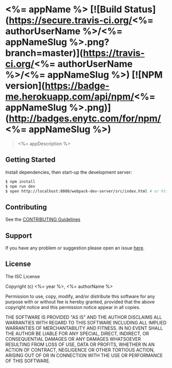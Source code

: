 # <%= appName %> [![Build Status](https://secure.travis-ci.org/<%= authorUserName %>/<%= appNameSlug %>.png?branch=master)](https://travis-ci.org/<%= authorUserName %>/<%= appNameSlug %>) [![NPM version](https://badge-me.herokuapp.com/api/npm/<%= appNameSlug %>.png)](http://badges.enytc.com/for/npm/<%= appNameSlug %>)

> <%= appDescription %>

## Getting Started

Install dependencies, then start-up the development server:

```bash
$ npm install
$ npm run dev
$ open http://localhost:8080/webpack-dev-server/src/index.html # or http://localhost:8080/src/index.html
```

## Contributing

See the [CONTRIBUTING Guidelines](<%= url + '/blob/master/CONTRIBUTING.md' %>)

## Support
If you have any problem or suggestion please open an issue
[here](<%= bugs %>).

## License

The ISC License

Copyright (c) <%= year %>, <%= authorName %>

Permission to use, copy, modify, and/or distribute this software for any
purpose with or without fee is hereby granted, provided that the above
copyright notice and this permission notice appear in all copies.

THE SOFTWARE IS PROVIDED "AS IS" AND THE AUTHOR DISCLAIMS ALL WARRANTIES
WITH REGARD TO THIS SOFTWARE INCLUDING ALL IMPLIED WARRANTIES OF
MERCHANTABILITY AND FITNESS. IN NO EVENT SHALL THE AUTHOR BE LIABLE FOR
ANY SPECIAL, DIRECT, INDIRECT, OR CONSEQUENTIAL DAMAGES OR ANY DAMAGES
WHATSOEVER RESULTING FROM LOSS OF USE, DATA OR PROFITS, WHETHER IN AN
ACTION OF CONTRACT, NEGLIGENCE OR OTHER TORTIOUS ACTION, ARISING OUT OF
OR IN CONNECTION WITH THE USE OR PERFORMANCE OF THIS SOFTWARE.
